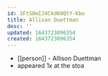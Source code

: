 ```yaml
---
id: 1FtS0mIJ4Ckd60QtY-Kbo
title: Allison Duettman
desc: ''
updated: 1643723096354
created: 1643723096354
---
```



- [[person]] - Allison Duettman
- appeared 1x at the stoa
